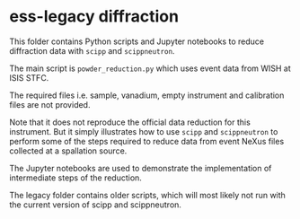 # ess-legacy diffraction

This folder contains Python scripts and Jupyter notebooks to reduce diffraction 
data with `scipp` and `scippneutron`.

The main script is `powder_reduction.py` which uses event data from WISH at ISIS STFC.

The required files i.e. sample, vanadium, empty instrument and calibration files are not provided.

Note that it does not reproduce the official data reduction for this instrument. But it 
simply illustrates how to use `scipp` and `scippneutron` to perform some of the steps required
to reduce data from event NeXus files collected at a spallation source.

The Jupyter notebooks are used to demonstrate the implementation of intermediate steps of
the reduction.

The legacy folder contains older scripts, which will most likely not run with the current 
version of scipp and scippneutron.
